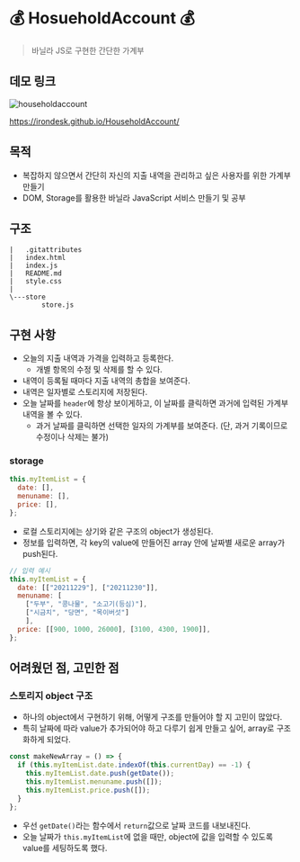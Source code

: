 # 💰 HosueholdAccount 💰
 > 바닐라 JS로 구현한 간단한 가계부

## 데모 링크
![householdaccount](https://user-images.githubusercontent.com/87234410/147716235-b223a4ef-e25f-4621-8ebc-4a4469f19f7a.png)

https://irondesk.github.io/HouseholdAccount/

## 목적
 * 복잡하지 않으면서 간단히 자신의 지출 내역을 관리하고 싶은 사용자를 위한 가계부 만들기
 * DOM, Storage를 활용한 바닐라 JavaScript 서비스 만들기 및 공부

## 구조
```
|   .gitattributes
|   index.html
|   index.js
|   README.md
|   style.css
|
\---store
        store.js
```

## 구현 사항
 * 오늘의 지출 내역과 가격을 입력하고 등록한다.
   * 개별 항목의 수정 및 삭제를 할 수 있다.
 * 내역이 등록될 때마다 지출 내역의 총합을 보여준다.
 * 내역은 일자별로 스토리지에 저장된다.
 * 오늘 날짜를 ``header``에 항상 보이게하고, 이 날짜를 클릭하면 과거에 입력된 가계부 내역을 볼 수 있다.
    * 과거 날짜를 클릭하면 선택한 일자의 가계부를 보여준다. (단, 과거 기록이므로 수정이나 삭제는 불가)

### storage
```js
this.myItemList = {
  date: [],
  menuname: [],
  price: [],
};
```
 * 로컬 스토리지에는 상기와 같은 구조의 object가 생성된다.
 * 정보를 입력하면, 각 key의 value에 만들어진 array 안에 날짜별 새로운 array가 push된다.

```js
// 입력 예시
this.myItemList = {
  date: [["20211229"], ["20211230"]],
  menuname: [
    ["두부", "콩나물", "소고기(등심)"],
    ["시금치", "당면", "목이버섯"]
    ],
  price: [[900, 1000, 26000], [3100, 4300, 1900]],
};
```

## 어려웠던 점, 고민한 점

### 스토리지 object 구조
 * 하나의 object에서 구현하기 위해, 어떻게 구조를 만들어야 할 지 고민이 많았다.
 * 특히 날짜에 따라 value가 추가되어야 하고 다루기 쉽게 만들고 싶어, array로 구조화하게 되었다.

```js
const makeNewArray = () => {
  if (this.myItemList.date.indexOf(this.currentDay) == -1) {
    this.myItemList.date.push(getDate());
    this.myItemList.menuname.push([]);
    this.myItemList.price.push([]);
  }
};
```

 * 우선 ``getDate()``라는 함수에서 ``return``값으로 날짜 코드를 내보내진다.
 * 오늘 날짜가 ``this.myItemList``에 없을 때만, object에 값을 입력할 수 있도록 value를 세팅하도록 했다.